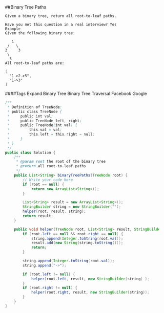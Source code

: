 ##Binary Tree Paths


	Given a binary tree, return all root-to-leaf paths.

	Have you met this question in a real interview? Yes
	Example
	Given the following binary tree:

	   1
	 /   \
	2     3
	 \
	  5
	All root-to-leaf paths are:

	[
	  "1->2->5",
	  "1->3"
	]

####Tags Expand
Binary Tree Binary Tree Traversal Facebook Google

```java
/**
 * Definition of TreeNode:
 * public class TreeNode {
 *     public int val;
 *     public TreeNode left, right;
 *     public TreeNode(int val) {
 *         this.val = val;
 *         this.left = this.right = null;
 *     }
 * }
 */
public class Solution {
    /**
     * @param root the root of the binary tree
     * @return all root-to-leaf paths
     */
    public List<String> binaryTreePaths(TreeNode root) {
        // Write your code here
        if (root == null) {
            return new ArrayList<String>();
        }

        List<String> result = new ArrayList<String>();
        StringBuilder string = new StringBuilder("");
        helper(root, result, string);
        return result;
    }

    public void helper(TreeNode root, List<String> result, StringBuilder string) {
        if (root.left == null && root.right == null) {
            string.append(Integer.toString(root.val));
            result.add(new String(string.toString()));
            return;
        }

        string.append(Integer.toString(root.val));
        string.append("->");

        if (root.left != null) {
            helper(root.left, result, new StringBuilder(string) );
        }
        if (root.right != null) {
            helper(root.right, result, new StringBuilder(string));
        }
    }
}
```
